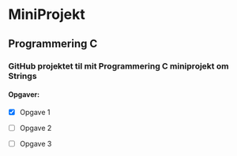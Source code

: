 # MiniProjekt
## Programmering C

### GitHub projektet til mit Programmering C miniprojekt om Strings

#### Opgaver:

- [X] Opgave 1
- [ ] Opgave 2
- [ ] Opgave 3

